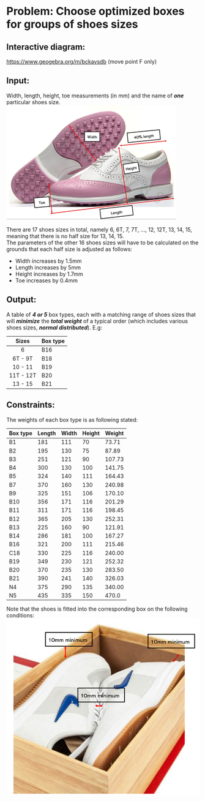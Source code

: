 # Problem: Choose optimized boxes for groups of shoes sizes

## Interactive diagram:
https://www.geogebra.org/m/bckavsdb
(move point F only)

## Input:
Width, length, height, toe measurements (in mm) and the name of ***one*** particular shoes size.
![Shoes parameters](/shoes.png "Shoes parameters")

There are 17 shoes sizes in total, namely 6, 6T, 7, 7T, ..., 12, 12T, 13, 14, 15, meaning that there is no half size for 13, 14, 15.  
The parameters of the other 16 shoes sizes will have to be calculated on the grounds that each half size is adjusted as follows:
* Width increases by 1.5mm
* Length increases by 5mm
* Height increases by 1.7mm
* Toe increases by 0.4mm

## Output:
A table of ***4 or 5*** box types, each with a matching range of shoes sizes that will ***minimize*** the ***total weight*** of a typical order (which includes various shoes sizes, ***normal distributed***). E.g:

Sizes | Box type
:-:|-
6|B16
6T - 9T|B18
10 - 11|B19
11T - 12T|B20
13 - 15|B21

## Constraints:
The weights of each box type is as following stated:

Box type|Length|Width|Height|Weight
-|-|-|-|-
B1 |181|111|70 |73.71
B2 |195|130|75 |87.89
B3 |251|121|90 |107.73
B4 |300|130|100|141.75
B5 |324|140|111|164.43
B7 |370|160|130|240.98
B9 |325|151|106|170.10
B10|356|171|116|201.29
B11|311|171|116|198.45
B12|365|205|130|252.31
B13|225|160|90 |121.91
B14|286|181|100|167.27
B16|321|200|111|215.46
C18|330|225|116|240.00
B19|349|230|121|252.32
B20|370|235|130|283.50
B21|390|241|140|326.03
N4 |375|290|135|340.00
N5 |435|335|150|470.0

Note that the shoes is fitted into the corresponding box on the following conditions:
![Box condition](/box.png "Box condition")
